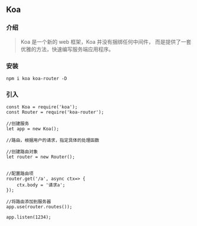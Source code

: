 ## Koa

### 介绍

>Koa 是一个新的 web 框架，Koa 并没有捆绑任何中间件， 而是提供了一套优雅的方法，快速编写服务端应用程序。

### 安装

`npm i koa koa-router -D`

### 引入

```
const Koa = require('koa');
const Router = require('koa-router');

//创建服务
let app = new Koa();

//路由，根据用户的请求，指定具体的处理函数

//创建路由对象
let router = new Router();


//配置路由项
router.get('/a', async ctx=> {
    ctx.body = '请求a';
});

//将路由添加到服务器
app.use(router.routes());

app.listen(1234);
```

